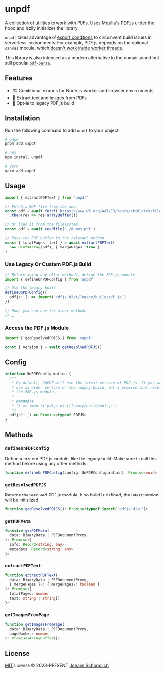 # unpdf

A collection of utilities to work with PDFs. Uses Mozilla's [PDF.js](https://github.com/mozilla/pdf.js) under the hood and lazily initializes the library.

`unpdf` takes advantage of [export conditions](https://nodejs.org/api/packages.html#packages_conditional_exports) to circumvent build issues in serverless environments. For example, PDF.js depends on the optional `canvas` module, which [doesn't work inside worker threads](https://github.com/Automattic/node-canvas/issues/1394).

This library is also intended as a modern alternative to the unmaintained but still popular [`pdf-parse`](https://www.npmjs.com/package/pdf-parse).

## Features

- 🏗️ Conditional exports for Node.js, worker and browser environments
- 💬 Extract text and images from PDFs
- 🧱 Opt-in to legacy PDF.js build

## Installation

Run the following command to add `unpdf` to your project.

```bash
# pnpm
pnpm add unpdf

# npm
npm install unpdf

# yarn
yarn add unpdf
```

## Usage

```ts
import { extractPDFText } from 'unpdf'

// Fetch a PDF file from the web
const pdf = await fetch('https://www.w3.org/WAI/ER/tests/xhtml/testfiles/resources/pdf/dummy.pdf')
  .then(res => res.arrayBuffer())

// Or load it from the filesystem
const pdf = await readFile('./dummy.pdf')

// Pass the PDF buffer to the relevant method
const { totalPages, text } = await extractPDFText(
  new Uint8Array(pdf), { mergePages: true }
)
```

### Use Legacy Or Custom PDF.js Build

```ts
// Before using any other methods, define the PDF.js module
import { defineUnPDFConfig } from 'unpdf'

// Use the legacy build
defineUnPDFConfig({
  pdfjs: () => import('pdfjs-dist/legacy/build/pdf.js')
})

// Now, you can use the other methods
// …
```

### Access the PDF.js Module

```ts
import { getResolvedPDFJS } from 'unpdf'

const { version } = await getResolvedPDFJS()
```

## Config

```ts
interface UnPDFConfiguration {
  /**
   * By default, UnPDF will use the latest version of PDF.js. If you want to
   * use an older version or the legacy build, set a promise that resolves to
   * the PDF.js module.
   *
   * @example
   * () => import('pdfjs-dist/legacy/build/pdf.js')
   */
  pdfjs?: () => Promise<typeof PDFJS>
}
```

## Methods

### `defineUnPDFConfig`

Define a custom PDF.js module, like the legacy build. Make sure to call this method before using any other methods.

```ts
function defineUnPDFConfig(config: UnPDFConfiguration): Promise<void>
```

### `getResolvedPDFJS`

Returns the resolved PDF.js module. If no build is defined, the latest version will be initialized.

```ts
function getResolvedPDFJS(): Promise<typeof import('pdfjs-dist')>
```

### `getPDFMeta`

```ts
function getPDFMeta(
  data: BinaryData | PDFDocumentProxy
): Promise<{
  info: Record<string, any>
  metadata: Record<string, any>
}>
```

### `extractPDFText`

```ts
function extractPDFText(
  data: BinaryData | PDFDocumentProxy,
  { mergePages }?: { mergePages?: boolean }
): Promise<{
  totalPages: number
  text: string | string[]
}>
```

### `getImagesFromPage`

```ts
function getImagesFromPage(
  data: BinaryData | PDFDocumentProxy,
  pageNumber: number
): Promise<ArrayBuffer[]>
```

## License

[MIT](./LICENSE) License © 2023-PRESENT [Johann Schopplich](https://github.com/johannschopplich)
